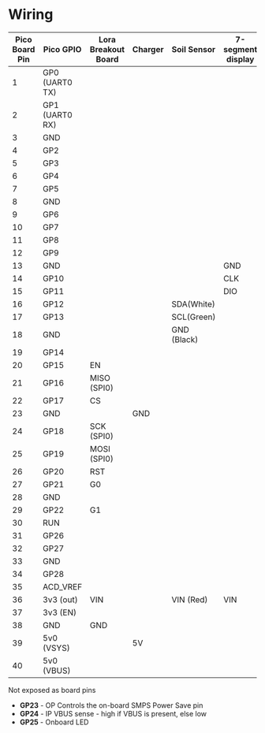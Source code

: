 # Wiring

| Pico Board Pin | Pico GPIO      | Lora Breakout Board | Charger | Soil Sensor | 7-segment display |
| -------------- | -------------- | ------------------- | ------- | ----------- | ----------------- |
| 1              | GP0 (UART0 TX) |                     |         |             |                   |
| 2              | GP1 (UART0 RX) |                     |         |             |                   |
| 3              | GND            |                     |         |             |                   |
| 4              | GP2            |                     |         |             |                   |
| 5              | GP3            |                     |         |             |                   |
| 6              | GP4            |                     |         |             |                   |
| 7              | GP5            |                     |         |             |                   |
| 8              | GND            |                     |         |             |                   |
| 9              | GP6            |                     |         |             |                   |
| 10             | GP7            |                     |         |             |                   |
| 11             | GP8            |                     |         |             |                   |
| 12             | GP9            |                     |         |             |                   |
| 13             | GND            |                     |         |             | GND               |
| 14             | GP10           |                     |         |             | CLK               |
| 15             | GP11           |                     |         |             | DIO               |
| 16             | GP12           |                     |         | SDA(White)  |                   |
| 17             | GP13           |                     |         | SCL(Green)  |                   |
| 18             | GND            |                     |         | GND (Black) |                   |
| 19             | GP14           |                     |         |             |                   |
| 20             | GP15           | EN                  |         |             |                   |
| 21             | GP16           | MISO (SPI0)         |         |             |                   |
| 22             | GP17           | CS                  |         |             |                   |
| 23             | GND            |                     | GND     |             |                   |
| 24             | GP18           | SCK  (SPI0)         |         |             |                   |
| 25             | GP19           | MOSI (SPI0)         |         |             |                   |
| 26             | GP20           | RST                 |         |             |                   |
| 27             | GP21           | G0                  |         |             |                   |
| 28             | GND            |                     |         |             |                   |
| 29             | GP22           | G1                  |         |             |                   |
| 30             | RUN            |                     |         |             |                   |
| 31             | GP26           |                     |         |             |                   |
| 32             | GP27           |                     |         |             |                   |
| 33             | GND            |                     |         |             |                   |
| 34             | GP28           |                     |         |             |                   |
| 35             | ACD_VREF       |                     |         |             |                   |
| 36             | 3v3 (out)      | VIN                 |         | VIN (Red)   | VIN               |
| 37             | 3v3 (EN)       |                     |         |             |                   |
| 38             | GND            | GND                 |         |             |                   |
| 39             | 5v0 (VSYS)     |                     | 5V      |             |                   |
| 40             | 5v0 (VBUS)     |                     |         |             |                   |

Not exposed as board pins

* **GP23** - OP Controls the on-board SMPS Power Save pin
* **GP24** - IP VBUS sense - high if VBUS is present, else low
* **GP25** - Onboard LED
